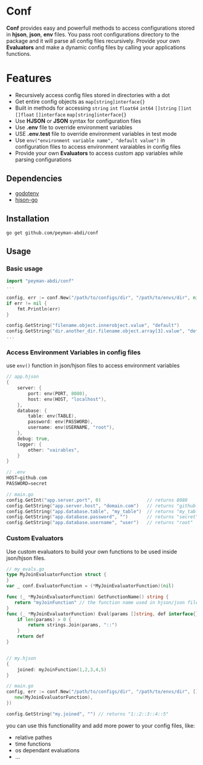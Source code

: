 # Conf

**Conf** provides easy and powerfull methods to access configurations stored in **hjson**, **json**, **env** files. You pass root configurations directory to the package and it will parse all config files recursively. Provide your own **Evaluators** and make a dynamic config files by calling your applications functions.

# Features

 - Recursively access config files stored in directories with a dot
 - Get entire config objects as `map[string]interface{}`
 - Built in methods for accessing `string` `int` `float64` `int64` `[]string` `[]int` `[]float` `[]interface` `map[string]interface{}`
 - Use **HJSON** or **JSON** syntax for configuration files
 - Use **.env** file to override environment variables
 - USE **.env.test** file to override environment variables in test mode
 - Use `env("environment variable name", "default value")` in configuration files to access environment varaiables in config files
 - Provide your own **Evaluators** to access custom app variables while parsing configurations

## Dependencies

- [godotenv](https://github.com/joho/godotenv)
- [hjson-go](https://github.com/hjson/hjson-go)

## Installation

    go get github.com/peyman-abdi/conf

## Usage

### Basic usage

```go
import "peyman-abdi/conf"
...

config, err := conf.New("/path/to/configs/dir", "/path/to/envs/dir", nil)
if err != nil {
    fmt.Println(err)
}

config.GetString("filename.object.innerobject.value", "default")
config.GetString("dir.another_dir.filename.object.array[3].value", "default")
...
```

### Access Environment Variables in config files

use `env()` function in json/hjson files to access environment variables

```go
// app.hjson
{
    server: {
        port: env(PORT, 8080),
        host: env(HOST, "localhost"),
    },
    database: {
        table: env(TABLE),
        password: env(PASSWORD),
        username: env(USERNAME, "root"),
    },
    debug: true,
    logger: {
        other: "vairables",
    }
}

// .env
HOST=github.com
PASSWORD=secret

// main.go
config.GetInt("app.server.port", 0) 				// returns 8080
config.GetString("app.server.host", "domain.com") 	// returns "github.com"
config.GetString("app.database.table", "my_table") 	// returns "my_table"
config.GetString("app.database.password", "") 		// returns "secret"
config.GetString("app.database.username", "user") 	// returns "root"
```

### Custom Evaluators

Use custom evaluators to build your own functions to be used inside json/hjson files.

```go
// my_evals.go
type MyJoinEvaluatorFunction struct {
}
var _ conf.EvaluatorFunction = (*MyJoinEvaluatorFunction)(nil)

func (_ *MyJoinEvaluatorFunction) GetFunctionName() string {
   return "myJoinFunction" // the function name used in hjson/json files
}
func (_ *MyJoinEvaluatorFunction) Eval(params []string, def interface{}) interface{} {
    if len(params) > 0 {
        return strings.Join(params, "::")
    }
    return def
}


// my.hjson
{
    joined: myJoinFunction(1,2,3,4,5)
}

// main.go
config, err := conf.New("/path/to/configs/dir", "/path/to/envs/dir", []conf.EvaluatorFunction {
   new(MyJoinEvaluatorFunction),
})

config.GetString("my.joined", "") // returns "1::2::3::4::5"
```

you can use this functionallity and add more power to your config files, like:
- relative pathes
- time functions
- os dependant evaluations
- ...

